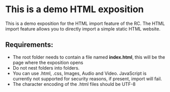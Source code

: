 This is a demo HTML exposition
==============================

This is a demo exposition for the HTML import feature of the RC. The
HTML import feature allows you to directly import a simple static HTML website. 

Requirements:
-------------

* The root folder needs to contain a file named __index.html__, this will be the page where the exposition opens
* Do not nest folders into folders.
* You can use .html, .css, Images, Audio and Video. JavaScript is currently not supported for security reasons, if present, import will fail.
* The character encoding of the .html files should be UTF-8
